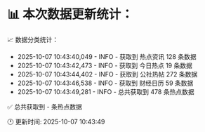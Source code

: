 📊 本次数据更新统计：
==========================

📈 数据分类统计：
- 2025-10-07 10:43:40,049 - INFO - 获取到 热点资讯 128 条数据
- 2025-10-07 10:43:42,473 - INFO - 获取到 今日热点 19 条数据
- 2025-10-07 10:43:44,402 - INFO - 获取到 公社热帖 272 条数据
- 2025-10-07 10:43:46,538 - INFO - 获取到 财经日历 59 条数据
- 2025-10-07 10:43:49,281 - INFO - 总共获取到 478 条热点数据

✅ 总共获取到 - 条热点数据

🕐 更新时间: 2025-10-07 10:43:49
